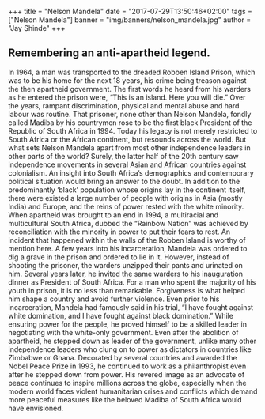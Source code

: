 +++
title = "Nelson Mandela"
date = "2017-07-29T13:50:46+02:00"
tags = ["Nelson Mandela"]
banner = "img/banners/nelson_mandela.jpg"
author = "Jay Shinde"
+++

## Remembering an anti-apartheid legend.

In 1964, a man was transported to the dreaded Robben Island Prison, which was to be his home for the next 18 years, his crime being treason against the then apartheid government. The first words he heard from his warders as he entered the prison were, “This is an island. Here you will die.” Over the years, rampant discrimination, physical and mental abuse and hard labour was routine. That prisoner, none other than Nelson Mandela, fondly called Madiba by his countrymen rose to be the first black President of the Republic of South Africa in 1994. Today his legacy is not merely restricted to South Africa or the African continent, but resounds across the world.
But what sets Nelson Mandela apart from most other independence leaders in other parts of the world? Surely, the latter half of the 20th century saw independence movements in several Asian and African countries against colonialism. An insight into South Africa’s demographics and contemporary political situation would bring an answer to the doubt. In addition to the predominantly ‘black’ population whose origins lay in the continent itself, there were existed a large number of people with origins in Asia (mostly India) and Europe, and the reins of power rested with the white minority. When apartheid was brought to an end in 1994, a multiracial and multicultural South Africa, dubbed the “Rainbow Nation” was achieved by reconciliation with the minority in power to put their fears to rest. An incident that happened within the walls of the Robben Island is worthy of mention here. A few years into his incarceration, Mandela was ordered to dig a grave in the prison and ordered to lie in it. However, instead of shooting the prisoner, the warders unzipped their pants and urinated on him. Several years later, he invited the same warders to his inauguration dinner as President of South Africa. For a man who spent the majority of his youth in prison, it is no less than remarkable. Forgiveness is what helped him shape a country and avoid further violence. 
Even prior to his incarceration, Mandela had famously said in his trial, “I have fought against white domination, and I have fought against black domination.” While ensuring power for the people, he proved himself to be a skilled leader in negotiating with the white-only government. Even after the abolition of apartheid, he stepped down as leader of the government, unlike many other independence leaders who clung on to power as dictators in countries like Zimbabwe or Ghana. Decorated by several countries and awarded the Nobel Peace Prize in 1993, he continued to work as a philanthropist even after he stepped down from power.
His revered image as an advocate of peace continues to inspire millions across the globe, especially when the modern world faces violent humanitarian crises and conflicts which demand more peaceful measures like the beloved Madiba of South Africa would have envisioned. 
